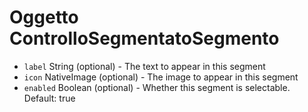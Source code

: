 # Oggetto ControlloSegmentatoSegmento

* `label` String (optional) - The text to appear in this segment
* `icon` NativeImage (optional) - The image to appear in this segment
* `enabled` Boolean (optional) - Whether this segment is selectable. Default: true